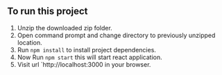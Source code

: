 ## To run this project

1. Unzip the downloaded zip folder.
2. Open command prompt and change directory to previously unzipped location.
3. Run `npm install` to install project dependencies. 
4. Now Run `npm start` this will start react application.
5. Visit url `http://localhost:3000  in your browser.

